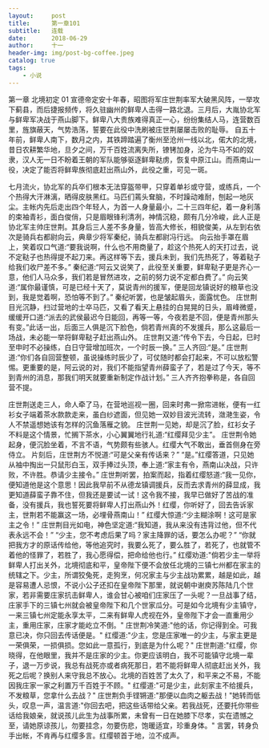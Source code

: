 ```yaml
---
layout:     post
title:      第一章101
subtitle:   连载
date:       2018-06-29
author:     十一
header-img: img/post-bg-coffee.jpeg
catalog: true
tags:
    - 小说    
---
```


第一章    北境初定
01
宣德帝定安十年春，昭图将军庄世荆率军大破黑风阵，一举攻下蓟县，而后捷报频传，将久驻幽州的鲜卑人击得一路北退。三月后，大胤协北军与鲜卑军决战于燕山脚下。鲜卑八大贵族难得真正一心，纷纷集结人马，连营数百里，旌旗蔽天，气势浩荡，誓要在此役中洗刷被庄世荆屡屡击败的耻辱。
自五十年前，鲜卑人南下，数月之内，其铁蹄踏遍了衡州至沧州一线以北，偌大的北境，昔日农耕繁华地，旦夕之间，万千百姓流离失所，镣铐加身，沦为牛马不如的奴隶，汉人无一日不盼着王朝的军队能够驱逐鲜卑鞑虏，恢复中原江山。而燕南山一役，决定了能否将鲜卑族彻底赶出燕山外，此役之重，可见一斑。

七月流火，协北军的兵卒们根本无法穿盔带甲，只穿着单衫或守营，或练兵，一个个热得大汗淋漓，晒得皮肤黑红。马匹们蔫头耷脑，不时躁动难耐，刨起一地灰尘。主帐内先后走出四个年轻人，为首一人身量最小，二十三四年纪，着一身利落的束袖青衫，面白俊俏，只是眉眼锋利清冽，神情沉稳，颇有几分冷峻，此人正是协北军主帅庄世荆。其身后三人差不多身量，皆高大修长，相貌俊美，从左到右依次是骑兵右都尉向云，典章少将军秦纪，骑兵左都尉冯行远。
向云抬手罩在眉上，笑着叹口气道:“要我说啊，什么也不用商量了，趁这个热死人的天打过去，说不定鞑子也热得提不起刀来。再这样等下去，援兵未到，我们先热死了，等着鞑子给我们收尸差不多。”
秦纪道:“阿云又说笑了，此役至关重要，鲜卑鞑子更是齐心一意，他们人马众多，我们若是冒然进攻，之前的努力说不定都白费了。”
向云笑道:“属你最谨慎，可是已经十天了，莫说青州的援军，便是回龙镇说好的粮草也没到，我是觉着啊，恐怕等不到了。”
秦纪听罢，也是皱起眉头，面露忧色。
庄世荆目光沉静，扫过营地的士卒马匹，又看了看天上悬挂的白晃晃的日头，眉峰微蹙，缓缓开口道:“派去的武侯最迟今日能回，再等一等，今夜若是不回，便是青州那头有变。”此话一出，后面三人俱是沉下脸色，倘若青州真的不发援兵，那么这最后一场战，未必能一举将鲜卑鞑子赶出燕山外。
庄世荆又道:“传令下去，今日起，巳时至申时不必操练，白日守营增加班次，一个时辰一换。”
三人齐回:“是。”
庄世荆道:“你们各自回营整顿，虽说操练时辰少了，可仗随时都会打起来，不可以放松警惕。更重要的是，阿云说的对，我们不能指望青州薛蛮子了，若是过了今天，等不到青州的消息，那我们明天就要重新制定作战计划。”
三人齐齐抱拳称是，各自回营不提。

庄世荆送走三人，命人牵了马，在营地巡视一圈，回来时弗一掀帘进帐，便有一红衫女子端着茶水款款走来，虽白纱遮面，但见她一双妙目波光流转，潋滟生姿，令人不禁遥想她该有怎样的沉鱼落雁之貌。
庄世荆一见她，却是沉了脸，红衫女子不料是这个情景，忙搁下茶水，小心翼翼地行礼道:“红缨拜见少主”。
庄世荆令她起身，便沉脸坐着，不言不语，气势颇有些骇人。红缨大气不敢出，垂首侧身在旁侍立。
片刻后，庄世荆方不悦道:“可是父亲有传话来？”
“是。”红缨答道，只见她从袖中掏出一只鼠形白玉，双手捧过头顶，奉上道:“家主有令，燕南山决战，只许败，不许胜。恭请少主接令。”
庄世荆听罢，拍案而起，指着红缨怒道:“我一见你，便知道他是这个意思！因此我早前不从德龙镇调援兵，反而去求青州的薛显成，我更知道薛蛮子靠不住，但我还是要试一试！这令我不接，我早已做好了苦战的准备，没有援兵，我也誓死要将鲜卑人打出燕山外！红缨，你听好了，回去告诉家主，世荆若不能赢这一场，必埋骨燕南山！”
红缨大惊道:“少主糊涂啊！这可是家主之令！”
庄世荆目光如电，神色坚定道:“我知道，我从来没有违背过他，但不代表永远不会！”
“少主，您不考虑后果了吗？家主降罪的话，要怎么办呢？”
“你就把我方才的原话传给他，等他追究时，我要么死了，要么胜了，若死了，也就管不着他的怪罪了，若胜了，我心愿得偿，把命给他也行。”
红缨劝道:"倘若少主一举将鲜卑人打出关外，北境彻底和平，皇帝陛下便不会放任北境的三镇七州都在家主的统辖之下。少主，所谓狡兔死，走狗烹，何况家主与少主战功累累，越是如此，越是容易遭人忌恨，不说小公子还扣在皇帝陛下那里，就说朝中谢庾苏陈陆几个世家，若非需要庄家抗击鲜卑人，谁会甘心被咱们庄家压了一头呢？一旦战事了结，庄家手下的三镇七州就会被皇帝陛下和几个世家瓜分。可是如今北境有少主镇守，一来三镇七州定能永享太平，二来有鲜卑人虎视在外，皇帝陛下才会一直重用少主，重用庄家，庄家才能屹立不倒。"
庄世荆冷笑道:"他的话，你记得到全。可我意已决，你只回去传话便是。"
红缨道:"少主，您是庄家唯一的少主，与家主更是一荣俱荣，一损俱损。您如此一意孤行，到底是为什么呢？"
庄世荆道:"红缨，你晓得，在他眼里，我并不是庄家的少主。你更应该明白，我不可能镇守北境一辈子，退一万步说，我总有战死亦或者病死那日，若不能将鲜卑人彻底赶出关外，我死之后呢？换别人来守我总不放心。北境的百姓苦了太久了，和平来之不易，不能因我庄家一家之利置万千百姓于不顾。"
红缨道:"可是少主，此刻家主不给援兵，不发粮草，您拿什么去战？"
庄世荆负手铿锵道:"那便以血肉之躯去战！"她转而低头，叹息一声，温言道:"你回去吧，把这些话带给父亲。若我战死，还要托你带些话给我娘亲，就说孩儿此生为战事所累，未曾有一日在她膝下尽孝，实在遗憾之至，请她原谅孩儿，勿要挂念，勿要伤悲，饱暖适宜，珍重身体。"
言罢，转身负手出帐，不肯再与红缨多言。红缨顿首于地，泣不成声。

